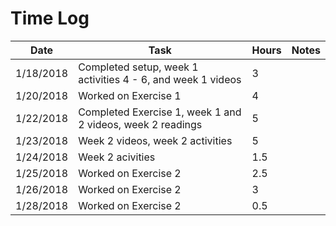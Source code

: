 # Time Log

| Date | Task | Hours | Notes|
|------|------|-------|------|
| 1/18/2018| Completed setup, week 1 activities 4 - 6, and week 1 videos| 3 | |
| 1/20/2018 | Worked on Exercise 1 | 4 |
| 1/22/2018 | Completed Exercise 1, week 1 and 2 videos, week 2 readings | 5 | |
| 1/23/2018 | Week 2 videos, week 2 activities | 5 |
| 1/24/2018 | Week 2 acivities | 1.5 | |
| 1/25/2018 | Worked on Exercise 2 | 2.5 | |
| 1/26/2018 | Worked on Exercise 2 | 3 | |
| 1/28/2018 | Worked on Exercise 2 | 0.5 | |
